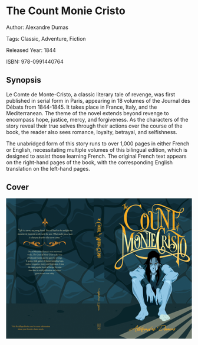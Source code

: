 # The Count Monie Cristo

Author: Alexandre Dumas

Tags: Classic, Adventure, Fiction

Released Year: 1844

ISBN: 978-0991440764

## Synopsis

Le Comte de Monte-Cristo, a classic literary tale of revenge, was first published in serial form in Paris, appearing in 18 volumes of the Journal des Débats from 1844-1845. It takes place in France, Italy, and the Mediterranean. The theme of the novel extends beyond revenge to encompass hope, justice, mercy, and forgiveness. As the characters of the story reveal their true selves through their actions over the course of the book, the reader also sees romance, loyalty, betrayal, and selfishness.

The unabridged form of this story runs to over 1,000 pages in either French or English, necessitating multiple volumes of this bilingual edition, which is designed to assist those learning French. The original French text appears on the right-hand pages of the book, with the corresponding English translation on the left-hand pages.

## Cover
![](../assets/the-count-monie-cristo.png)
